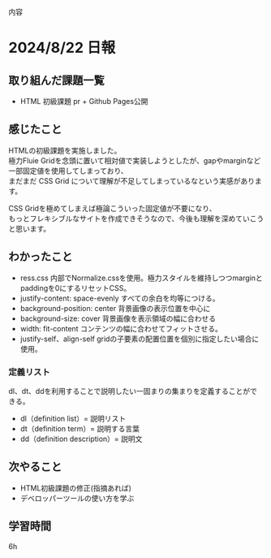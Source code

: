 内容
# 2024/8/22 日報
## 取り組んだ課題一覧
+ HTML 初級課題 pr + Github Pages公開

## 感じたこと
HTMLの初級課題を実施しました。  
極力Fluie Gridを念頭に置いて相対値で実装しようとしたが、gapやmarginなど一部固定値を使用してしまっており、  
まだまだ CSS Grid について理解が不足してしまっているなという実感があります。  

CSS Gridを極めてしまえば極論こういった固定値が不要になり、  
もっとフレキシブルなサイトを作成できそうなので、今後も理解を深めていこうと思います。  

## わかったこと
+ ress.css 内部でNormalize.cssを使用。極力スタイルを維持しつつmarginとpaddingを0にするリセットCSS。
+ justify-content: space-evenly すべての余白を均等につける。
+ background-position: center 背景画像の表示位置を中心に
+ background-size: cover 背景画像を表示領域の幅に合わせる
+ width: fit-content  コンテンツの幅に合わせてフィットさせる。
+ justify-self、align-self gridの子要素の配置位置を個別に指定したい場合に使用。

### 定義リスト
dl、dt、ddを利用することで説明したい一固まりの集まりを定義することができる。  
+ dl（definition list）= 説明リスト
+ dt（definition term）= 説明する言葉
+ dd（definition description）= 説明文


## 次やること
+ HTML初級課題の修正(指摘あれば)
+ デベロッパーツールの使い方を学ぶ

## 学習時間
6h